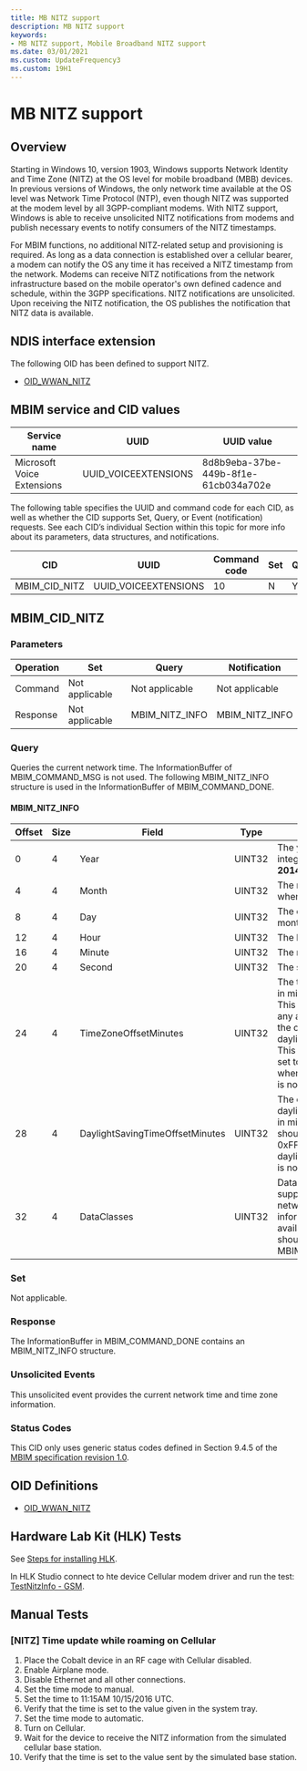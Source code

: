 ```yaml
---
title: MB NITZ support
description: MB NITZ support
keywords:
- MB NITZ support, Mobile Broadband NITZ support
ms.date: 03/01/2021
ms.custom: UpdateFrequency3
ms.custom: 19H1
---
```


# MB NITZ support

## Overview

Starting in Windows 10, version 1903, Windows supports Network Identity and Time Zone (NITZ) at the OS level for mobile broadband (MBB) devices. In previous versions of Windows, the only network time available at the OS level was Network Time Protocol (NTP), even though NITZ was supported at the modem level by all 3GPP-compliant modems. With NITZ support, Windows is able to receive unsolicited NITZ notifications from modems and publish necessary events to notify consumers of the NITZ timestamps.

For MBIM functions, no additional NITZ-related setup and provisioning is required. As long as a data connection is established over a cellular bearer, a modem can notify the OS any time it has received a NITZ timestamp from the network. Modems can receive NITZ notifications from the network infrastructure based on the mobile operator's own defined cadence and schedule, within the 3GPP specifications. NITZ notifications are unsolicited. Upon receiving the NITZ notification, the OS publishes the notification that NITZ data is available.

## NDIS interface extension

The following OID has been defined to support NITZ.

- [OID_WWAN_NITZ](oid-wwan-nitz.md)

## MBIM service and CID values

| Service name | UUID | UUID value |
| --- | --- | --- |
| Microsoft Voice Extensions | UUID_VOICEEXTENSIONS | 8d8b9eba-37be-449b-8f1e-61cb034a702e |
 

The following table specifies the UUID and command code for each CID, as well as whether the CID supports Set, Query, or Event (notification) requests. See each CID’s individual Section within this topic for more info about its parameters, data structures, and notifications. 

| CID | UUID | Command code | Set | Query | Notify |
| --- | --- | --- | --- | --- | --- |
| MBIM_CID_NITZ | UUID_VOICEEXTENSIONS | 10 | N | Y | Y |

## MBIM_CID_NITZ

### Parameters

| Operation | Set | Query | Notification |
| --- | --- | --- | --- |
| Command | Not applicable | Not applicable | Not applicable |
| Response | Not applicable | MBIM_NITZ_INFO | MBIM_NITZ_INFO |

### Query

Queries the current network time. The InformationBuffer of MBIM_COMMAND_MSG is not used. The following MBIM_NITZ_INFO structure is used in the InformationBuffer of MBIM_COMMAND_DONE.

#### MBIM_NITZ_INFO

| Offset | Size | Field | Type | Description |
| --- | --- | --- | --- | --- |
| 0 | 4 | Year | UINT32 | The year as an integer. For example, **2014**. |
| 4 | 4 | Month | UINT32 | The month (1..12), where January == 1. |
| 8 | 4 | Day | UINT32 | The day of the month, (1..31). |
| 12 | 4 | Hour | UINT32 | The hour, (0..23). |
| 16 | 4 | Minute | UINT32 | The minute, (0..59). |
| 20 | 4 | Second | UINT32 | The second, (0..59). |
| 24 | 4 | TimeZoneOffsetMinutes | UINT32 | The time zone offset, in minutes, from UTC. This value includes any adjustment for the current state of daylight saving time. This value should be set to 0xFFFFFFFF when time zone info is not available. |
| 28 | 4 | DaylightSavingTimeOffsetMinutes | UINT32 | The offset for daylight saving time, in minutes. This value should be set to 0xFFFFFFFF when daylight saving time is not available. |
| 32 | 4 | DataClasses | UINT32 | Data classes supported by this network. If this information is not available, this field should be set to MBIMDataClassNone. |

### Set

Not applicable.

### Response

The InformationBuffer in MBIM_COMMAND_DONE contains an MBIM_NITZ_INFO structure.

### Unsolicited Events

This unsolicited event provides the current network time and time zone information.

### Status Codes

This CID only uses generic status codes defined in Section 9.4.5 of the [MBIM specification revision 1.0](https://www.usb.org/sites/default/files/MBIM10Errata1_073013.zip).

## OID Definitions

* [OID_WWAN_NITZ](oid-wwan-nitz.md)

## Hardware Lab Kit (HLK) Tests
See [Steps for installing HLK](https://microsoft.sharepoint.com/teams/HWKits/SitePages/HWLabKit/Manual%20Controller%20Installation.aspx).

In HLK Studio connect to hte device Cellular modem driver and run the test: [TestNitzInfo - GSM](/windows-hardware/test/hlk/testref/1b192aa8-6a84-4c5c-8750-a8f2edb98a9e).

## Manual Tests
### [NITZ] Time update while roaming on Cellular 
1. Place the Cobalt device in an RF cage with Cellular disabled.
1. Enable Airplane mode.
1. Disable Ethernet and all other connections.
1. Set the time mode to manual. 
1. Set the time to 11:15AM 10/15/2016 UTC.
1. Verify that the time is set to the value given in the system tray.
1. Set the time mode to automatic. 
1. Turn on Cellular. 
1. Wait for the device to receive the NITZ information from the simulated cellular base station.
1. Verify that the time is set to the value sent by the simulated base station.
